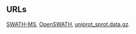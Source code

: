 #

## URLs

[SWATH-MS](https://imsb.ethz.ch/research/aebersold/research/swath-ms.html),
[OpenSWATH](http://openswath.org/en/latest/),
[uniprot_sprot.data.gz](ftp://ftp.uniprot.org/pub/databases/uniprot/current_release/knowledgebase/complete/uniprot_sprot.dat.gz).
